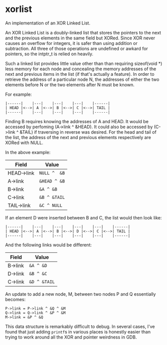 # xorlist

An implementation of an XOR Linked List.

An XOR Linked List is a doubly-linked list that stores the pointers to the
next and the previous elements in the same field but XORed. Since XOR
never causes an overflow for integers, it is safer than using addition or
subtraction. All three of those operations are undefined or awkard for
pointers, so the intptr_t is relied on heavily.

Such a linked list provides little value other than than requiring
sizeof(void *) less memory for each node and concealing the memory
addresses of the next and previous items in the list (if that's actually
a feature). In order to retrieve the address of a particular node N, the
addresses of either the two elements before N or the two elements after N
must be known.

For example:

```
|------|    |---|    |---|    |---|    |------|
| HEAD |<-->| A |<-->| B |<-->| C |<-->| TAIL |
|------|    |---|    |---|    |---|    |------|
```

Finding B requires knowing the addresses of A and HEAD. It would be
accessed by perfoming (A->link ^ &HEAD). It could also be accessed by
(C->link ^ &TAIL) if traversing in reverse was desired. For the head and
tail of the list, the address of the next and previous elements respectively
are XORed with NULL.

In the above example:

| Field      | Value       |
|------------|-------------|
| HEAD->link | `NULL ^  &B`|
| A->link    | `&HEAD ^ &B`|
| B->link    | `&A ^ &B`   |
| C->link    | `&B ^ &TAIL`|
| TAIL->link | `&C ^ NULL` |

If an element D were inserted between B and C, the list would then look
like:

```
|------|    |---|    |---|    |---|    |---|    |------|
| HEAD |<-->| A |<-->| B |<-->| D |<-->| C |<-->| TAIL |
|------|    |---|    |---|    |---|    |---|    |------|
```

And the following links would be different:

| Field      | Value       |
|------------|-------------|
| B->link    | `&A ^ &D`   |
| D->link    | `&B ^ &C`   |
| C->link    | `&D ^ &TAIL`|

An update to add a new node, M, between two nodes P and Q essentially becomes:

```
P->link = P->link ^ &Q ^ &M
Q->link = Q->link ^ &P ^ &M
M->link = &P ^ &Q
```

This data structure is remarkably difficult to debug. In several cases, I've
found that just adding `printf`s in various places is honestly easier than
trying to work around all the XOR and pointer weirdness in GDB.
